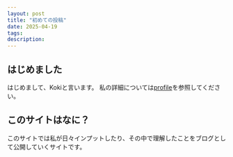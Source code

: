 ```yaml
---
layout: post
title: "初めての投稿"
date: 2025-04-19
tags:
description:
---
```

## はじめました

はじめまして、Kokiと言います。
私の詳細については[profile](https://kokilabo.github.io/koki-labo/profile/)を参照してください。

## このサイトはなに？
このサイトでは私が日々インプットしたり、その中で理解したことをブログとして公開していくサイトです。


